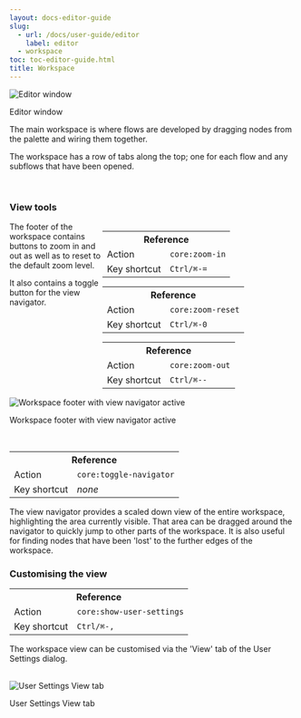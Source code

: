 ```yaml
---
layout: docs-editor-guide
slug:
  - url: /docs/user-guide/editor
    label: editor
  - workspace
toc: toc-editor-guide.html
title: Workspace
---
```


<div style="width: 500px" class="figure align-right">
  <img src="../images/editor-default.png" alt="Editor window">
  <p class="caption">Editor window</p>
</div>

The main workspace is where flows are developed by dragging nodes from the palette
and wiring them together.

The workspace has a row of tabs along the top; one for each flow and any subflows
that have been opened.

<br style="clear: both;" />

### View tools

<div style="width: 340px; float: right">
 <table class="action-ref">
  <tr><th colspan="2">Reference</th></tr>
  <tr><td>Action</td><td><code>core:zoom-in</code></td></tr>
  <tr><td>Key shortcut</td><td><code>Ctrl/⌘-=</code></td></tr>
 </table>
 <table class="action-ref">
  <tr><th colspan="2">Reference</th></tr>
  <tr><td>Action</td><td><code>core:zoom-reset</code></td></tr>
  <tr><td>Key shortcut</td><td><code>Ctrl/⌘-0</code></td></tr>
 </table>
 <table class="action-ref">
  <tr><th colspan="2">Reference</th></tr>
  <tr><td>Action</td><td><code>core:zoom-out</code></td></tr>
  <tr><td>Key shortcut</td><td><code>Ctrl/⌘--</code></td></tr>
 </table>
</div>

The footer of the workspace contains buttons to zoom in and out as well as to
reset to the default zoom level.

It also contains a toggle button for the view navigator.

 <div style="width: 349px" class="figure">
   <img src="../images/editor-workspace-navigator.png" alt="Workspace footer with view navigator active">
   <p class="caption">Workspace footer with view navigator active</p>
 </div>

<br style="clear: both;" />

<table class="action-ref">
 <tr><th colspan="2">Reference</th></tr>
 <tr><td>Action</td><td><code>core:toggle-navigator</code></td></tr>
 <tr><td>Key shortcut</td><td><i>none</i></td></tr>
</table>

The view navigator provides a scaled down view of the entire workspace, highlighting
the area currently visible. That area can be dragged around the navigator to quickly
jump to other parts of the workspace. It is also useful for finding nodes that have
been 'lost' to the further edges of the workspace.

### Customising the view

<table class="action-ref">
 <tr><th colspan="2">Reference</th></tr>
 <tr><td>Action</td><td><code>core:show-user-settings</code></td></tr>
 <tr><td>Key shortcut</td><td><code>Ctrl/⌘-,</code></td></tr>
</table>

The workspace view can be customised via the 'View' tab of the User Settings
dialog.

<br style="clear: both;" />

<div style="width: 450px" class="figure align-right">
  <img src="../images/editor-user-settings-view.png" alt="User Settings View tab">
  <p class="caption">User Settings View tab</p>
</div>
